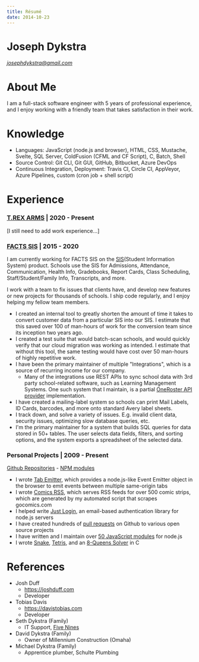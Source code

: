 ```yaml
---
title: Résumé
date: 2014-10-23
---
```


<style>
	article > h1.title {
		display: none;
	}
	.avoid-break {
		page-break-inside: avoid;
	}
</style>

<div class="avoid-break">

# Joseph Dykstra

[*josephdykstra@gmail.com*](mailto:josephdykstra@gmail.com)

# About Me

I am a full-stack software engineer with 5 years of professional experience, and I enjoy working with a friendly team that takes satisfaction in their work.

</div>
<div class="avoid-break">

# Knowledge

- Languages: JavaScript (node.js and browser), HTML, CSS, Mustache, Svelte, SQL Server, ColdFusion (CFML and CF Script), C, Batch, Shell
- Source Control: Git CLI, Git GUI, GitHub, Bitbucket, Azure DevOps
- Continuous Integration, Deployment: Travis CI, Circle CI, AppVeyor, Azure Pipelines, custom (cron job + shell script)

</div>
<div class="avoid-break">

# Experience


### [T.REX ARMS](https://factsmgt.com/) | 2020 - Present
<!--
2020-04-27
-->

[I still need to add work experience...]



### [FACTS SIS](https://factsmgt.com/) | 2015 - 2020

<!--
2015-04-06 through 2020-04-24
-->

I am currently working for FACTS SIS on the [SIS](https://factsmgt.com/administration/student-information-system/)(Student Information System) product.  Schools use the SIS for Admissions, Attendance, Communication, Health Info, Gradebooks, Report Cards, Class Scheduling, Staff/Student/Family Info, Transcripts, and more.

I work with a team to fix issues that clients have, and develop new features or new projects for thousands of schools. I ship code regularly, and I enjoy helping my fellow team members.

</div>
<div class="avoid-break">

- I created an internal tool to greatly shorten the amount of time it takes to convert customer data from a particular SIS into our SIS. I estimate that this saved over 100 of man-hours of work for the conversion team since its inception two years ago. <!-- 13 schools as of 2020-02-25 -->
- I created a test suite that would batch-scan schools, and would quickly verify that our cloud migration was working as intended. I estimate that without this tool, the same testing would have cost over 50 man-hours of highly repetitive work.
- I have been the primary maintainer of multiple "Integrations", which is a source of recurring income for our company.
	- Many of the integrations use REST APIs to sync school data with 3rd party school-related software, such as Learning Management Systems.
	One such system that I maintain, is a partial [OneRoster API provider](https://www.imsglobal.org/oneroster-v11-final-specification) implementation.
- I have created a mailing-label system so schools can print Mail Labels, ID Cards, barcodes, and more onto standard Avery label sheets.
- I track down, and solve a variety of issues. E.g. invalid client data, security issues, optimizing slow database queries, etc.
- I'm the primary maintainer for a system that builds SQL queries for data stored in 50+ tables.  The user selects data fields, filters, and sorting options, and the system exports a spreadsheet of the selected data.

</div>
<!--
I could mention competitions that I've been a part of.
jpearman programming challenge for vex

-->



<!--
2009-09-xx Joined FLL, I think
2009-02-09 emailed myself a simple game maker program, "object follow mouse"
2009-01-03 in my journal, I mention discovering game maker
2008-12-24 created my gmail account, so I can't search earlier than that. And all my hotmail emails are gone, so I can't search those either.
2008-12-19 in my journal, I mention NXT.
I thought I did other programming prior to game maker... but I'm not sure, so I'll will stick with 2009.
I had previously written July 2008. Not sure where I got "July 2008". That would have been before JC's wedding.
-->
<div class="avoid-break">

### Personal Projects | 2009 - Present

[Github Repositories](https://github.com/ArtskydJ?tab=repositories) - [NPM modules](http://npmjs.org/~artskydj)

- I wrote [Tab Emitter](https://artskydj.github.io/tab-emitter/), which provides a node.js-like Event Emitter object in the browser to emit events between multiple same-origin tabs
- I wrote [Comics RSS](https://www.comicsrss.com), which serves RSS feeds for over 500 comic strips, which are generated by my automated script that scrapes gocomics.com
- I helped write [Just Login](http://justlogin.xyz/), an email-based authentication library for node.js servers
- I have created hundreds of [pull requests](https://github.com/pulls?utf8=%E2%9C%93&q=is%3Apr+author%3AArtskydJ+) on Github to various open source projects
- I have written and I maintain over [50 JavaScript modules](https://npmjs.org/~artskydj) for node.js
- I wrote [Snake](https://github.com/ArtskydJ/snake), [Tetris](https://github.com/ArtskydJ/tetris), and an [8-Queens Solver](https://github.com/ArtskydJ/eight-queens) in C

</div>
<!--
<div class="avoid-break">
	WRG, etc.
</div>
-->
<div class="avoid-break">

# References

- Josh Duff
	- https://joshduff.com
	- Developer
- Tobias Davis
	- https://davistobias.com
	- Developer
- Seth Dykstra (Family)
	- IT Support, [Five Nines](https://gonines.com/)
- David Dykstra (Family)
	- Owner of Millennium Construction (Omaha)
- Michael Dykstra (Family)
	- Apprentice plumber, Schulte Plumbing

</div>
